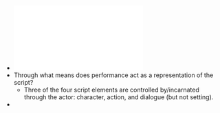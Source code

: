 - ![Week 3 - Performance Lecture Outline F21.pdf](../assets/Week_3_-_Performance_Lecture_Outline_F21_1631048651052_0.pdf)
- Through what means does performance act as a representation of the script?
	- Three of the four script elements are controlled by/incarnated through the actor: character, action, and dialogue (but not setting).
-